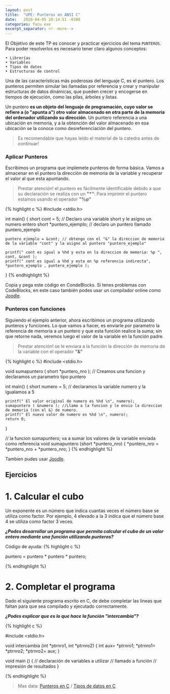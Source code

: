```yaml
---
layout: post
title:  "UPE: Punteros en ANSI C"
date:   2020-04-05 20:14:51 -0300
categories: facu exe
excerpt_separator: <!--more-->
---
```


El Objetivo de este  TP es conocer y practicar ejercicios del tema `PUNTEROS`. <!--more-->Para poder resolverlos es necesario tener claro algunos conceptos: 

    • Librerías
    • Variables
    • Tipos de datos
    • Estructuras de control

Una de las características más poderosas del lenguaje C, es el puntero. Los punteros permiten simular las llamadas por referencia y crear y manipular estructuras de datos dinámicas, que pueden crecer y encogerse en tiempos de ejecución, como las pilas, árboles y listas. 

Un puntero **es un objeto del lenguaje de programación, cuyo valor se refiere a (o "apunta a") otro valor almacenado en otra parte de la memoria del ordenador utilizando su dirección**. Un puntero referencia a una ubicación en memoria, y a la obtención del valor almacenado en esa ubicación se la conoce como desreferenciación del puntero.

> Es recomendable que hayas leído el material de la catedra antes de continuar!

### Aplicar Punteros

Escribimos un programa que implemete punteros de forma básica. Vamos a almacenar en el puntero la dirección de memoria de la variable y recuperar el valor al que esta apuntando.

> Prestar atención! el puntero es fácilmente identificable debido a que su declaración se realiza con un **"*"**:
> Para imprimir el puntero estamos usando el operador **"%p"**


{% highlight c %}
#include <stdio.h>

int main()
{
    short cont = 5; // Declaro una variable short y le asigno un numero entero
    short *puntero_ejemplo; // declaro un puntero llamado puntero_ejemplo

    puntero_ejemplo = &cont; // obtengo con el "&" la direccion de memoria de la variable "cont" y la asigno al puntero "puntero_ejemplo"
    
    printf(" cont es igual a %hd y esta en la direccion de memoria: %p ", cont, &cont );
    printf(" cont es igual a %hd y esta en %p referencia indirecta", *puntero_ejemplo , puntero_ejemplo );
}
{% endhighlight %}

Copia y pega este código en CondeBlocks. Si tenes problemas con CodeBlocks, en este caso también podes usar un compilador online como [Joodle][Joodle].

### Punteros con funciones

Siguiendo el ejemplo anterior, ahora escribimos un programa utilizando punteros y funciones. Lo que vamos a hacer, es enviarle por parametro la referencia de memoria a un puntero y que esta función realice la suma; sin que retorne nada, veremos luego el valor de la variable en la función padre.

> Prestar atención! se le enviara a la función la dirección de memoria de la variable con el operador **"&"**


{% highlight c %}
#include <stdio.h>

void sumapuntero ( short *puntero_nro ); // Creamos una funcion y declaramos un parametro tipo puntero

int main()
{
    short numero = 5; // declaramos la variable numero y la igualamos a 5

    printf(" El valor original de numero es %hd \n", numero);
    sumapuntero ( &numero ); //Llamo a la funcion y le envio la direccion de memoria (con el &) de numero.
    printf(" El nuevo valor de numero es %hd \n", numero);
    return 0;
}

// la funcion sumapuntero; va a sumar los valores de la variable enviada como referencia 
void sumapuntero (short *puntero_nro) 
{
    *puntero_nro = *puntero_nro + *puntero_nro;
}
{% endhighlight %}

Tambien pudes usar [Joodle][Joodle].

## Ejercicios

# 1. Calcular el cubo

Un exponente es un número que indica cuantas veces el número base se utiliza como factor. Por ejemplo, 4 elevado a la 3 indica que el número base 4 se utiliza como factor 3 veces.

***¿Podes desarrollar un programa que permita calcular el cubo de un valor entero mediante una función utilizando punteros?***

Código de ayuda:
{% highlight c %}

 puntero = puntero * puntero * puntero;

{% endhighlight %}

# 2. Completar el programa

Dado el siguiente programa escrito en C, de debe completar las lineas que faltan para que sea compilado y ejecutado correctamente.

***¿Podes explicar que es lo que hace la función "intercambia"?***

{% highlight c %}

#include <stdio.h>

void intercambia (int *ptrnro1, int *ptrnro2)
{
    int aux= *ptrnro1;
    *ptrnro1= *ptrnro2;
    *ptrnro2= aux;
}

void main ()
{
    // declaración de variables a utilizar
    // llamado a función
    // impresión de resultados
}

{% endhighlight %}

> Mas data: [Punteros en C][punteros-C]  / [Tipos de datos en C][tipos_datos-C]

[punteros-C]: http://www.inf-cr.uclm.es/www/cglez/downloads/docencia/punteros_c.pdf
[tipos_datos-C]: http://www.it.uc3m.es/pbasanta/asng/course_notes/data_types_es.html#data_types_integers
[GNU-C]: https://www.it.uc3m.es/pbasanta/asng/course_notes/ctut.pdf
[Joodle]: https://www.jdoodle.com/c-online-compiler/